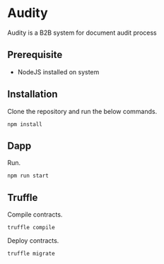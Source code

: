 # Audity
Audity is a B2B system for document audit process

## Prerequisite
* NodeJS installed on system

## Installation
Clone the repository and run the below commands.

`npm install`

## Dapp
Run.

`npm run start`

## Truffle
Compile contracts.

`truffle compile`

Deploy contracts.

`truffle migrate`


